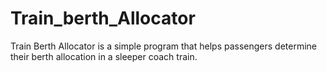 # Train_berth_Allocator
Train Berth Allocator is a simple program that helps passengers determine their berth allocation in a sleeper coach train.
